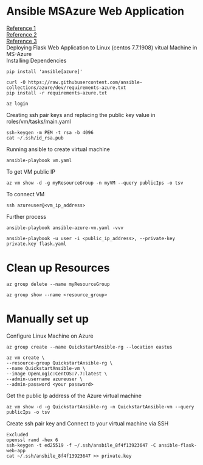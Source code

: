 # Ansible MSAzure Web Application
[Reference 1](https://docs.microsoft.com/en-us/azure/developer/ansible/install-on-linux-vmtabs=azure-cli#install-ansible-on-an-azure-linux-virtual-machine)<br/>
[Reference 2](https://docs.microsoft.com/en-us/azure/developer/ansible/vm-configure?tabs=ansible)<br/>
[Reference 3](https://dev.to/cloudskills/deploy-a-windows-vm-to-azure-with-ansible-2l9m)<br/>
Deploying Flask Web Application to Linux (centos 7.7.1908) vitual Machine in MS-Azure<br>
Installing Dependencies<br/>
```
pip install 'ansible[azure]'
```
```
curl -O https://raw.githubusercontent.com/ansible-collections/azure/dev/requirements-azure.txt
pip install -r requirements-azure.txt
```
```
az login
```
Creating ssh pair keys and replacing the public key value in roles/vm/tasks/main.yaml
```
ssh-keygen -m PEM -t rsa -b 4096
cat ~/.ssh/id_rsa.pub
```
Running ansible to create virtual machine
``` 
ansible-playbook vm.yaml
```
To get VM public IP 
```
az vm show -d -g myResourceGroup -n myVM --query publicIps -o tsv
```
To connect VM 
```
ssh azureuser@<vm_ip_address>
```
Further process
```
ansible-playbook ansible-azure-vm.yaml -vvv
```
``` 
ansible-playbook -u user -i <public_ip_address>, --private-key private.key flask.yaml
```
# Clean up Resources
```
az group delete --name myResourceGroup
``` 
```
az group show --name <resource_group>
```

# Manually set up 
Configure Linux Machine on Azure<br/>
``` 
az group create --name QuickstartAnsible-rg --location eastus
```
```
az vm create \
--resource-group QuickstartAnsible-rg \
--name QuickstartAnsible-vm \
--image OpenLogic:CentOS:7.7:latest \
--admin-username azureuser \
--admin-password <your password>
```
Get the public Ip address of the Azure virtual machine
```
az vm show -d -g QuickstartAnsible-rg -n QuickstartAnsible-vm --query publicIps -o tsv
```
Create ssh pair key and Connect to your virtual machine via SSH
```
Excluded
openssl rand -hex 6
ssh-keygen -t ed25519 -f ~/.ssh/ansbile_8f4f13923647 -C ansible-flask-web-app
cat ~/.ssh/ansbile_8f4f13923647 >> private.key
```






